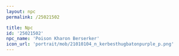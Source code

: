 ```yaml
---
layout: npc
permalink: /25021502

title: Npc
id: '25021502'
npc_name: 'Poison Kharon Berserker'
icon_url: 'portrait/mob/21010104_n_kerbesthugbatonpurple_p.png'
---
```

